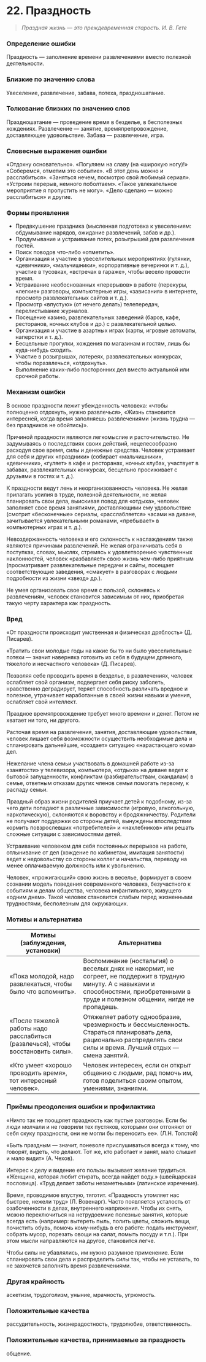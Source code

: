 ﻿# 22. Праздность
>*Праздная жизнь — это преждевременная старость.
И. В. Гете*

### Определение ошибки
Праздность — заполнение времени развлечениями вместо полезной деятельности.

### Близкие по значению слова
Увеселение, развлечение, забава, потеха, праздношатание.

### Толкование близких по значению слов
Праздношатание — проведение время в безделье, в бесполезных хождениях.
Развлечение — занятие, времяпрепровождение, доставляющее удовольствие.
Забава — развлечение, игра.

### Словесные выражения ошибки
«Отдохну основательно».
«Погуляем на славу (на «широкую ногу)!»
«Соберемся, отметим это событие».
«В этот день можно и расслабиться».
«Заняться нечем, посмотрю свой любимый сериал».
«Устроим перерыв, немного поболтаем».
«Такое увлекательное мероприятие я пропустить не могу».
«Дело сделано — можно расслабиться» и другие.

### Формы проявления
* Предвкушение праздника (мысленная подготовка к увеселениям: обдумывание нарядов, ожидание развлечений, забав и др.).
* Продумывание и устраивание потех, розыгрышей для развлечения гостей.
* Поиск поводов что-либо «отметить».
* Организация и участие в увеселительных мероприятиях (гулянки, «девичники», «мальчишники», корпоративные вечеринки и т. д.), участие в тусовках, «встречах в гараже», чтобы весело провести время.
* Устраивание необоснованных «перерывов» в работе (перекуры, «легкие» разговоры, компьютерные игры, «зависания» в интернете, просмотр развлекательных сайтов и т. д.).
* Просмотр «впустую» (от нечего делать) телепередач, перелистывание журналов.
* Посещение казино, развлекательных заведений (баров, кафе, ресторанов, ночных клубов и др.) с развлекательной целью.
* Организация и участие в азартных играх (карты, игровые автоматы, наперстки и т. д.).
* Бесцельные прогулки, хождения по магазинам и гостям, лишь бы куда-нибудь сходить.
* Участие в розыгрышах, лотереях, развлекательных конкурсах, чтобы поразвлечься, «отдохнуть».
* Выполнение каких-либо посторонних дел вместо актуальной или срочной работы.

### Механизм ошибки
В основе праздности лежит убежденность человека: «чтобы полноценно отдохнуть, нужно развлечься», «Жизнь становится интересней, когда время заполняешь развлечениями (жизнь трудна — без праздников не обойтись)».

Причиной праздности являются легкомыслие и расточительство. Не задумываясь о последствиях своих действий, нецелесообразно расходуя свое время, силы и денежные средства. Человек устраивает для себя и других «праздники» (собирает «мальчишники», «девичники», «гуляет» в кафе и ресторанах, ночных клубах, участвует в забавах, развлекательных конкурсах, бесцельно просиживает с друзьями в гостях и т. д.).

К праздности ведут лень и неорганизованность человека. Не желая прилагать усилия в труде, полезной деятельности, не желая планировать свои дела, выискивая повод для «отдыха», человек заполняет свое время занятиями, доставляющими ему удовольствие (смотрит «бесконечные» сериалы, «расслабляется» часами на диване, зачитывается увлекательными романами, «пребывает» в компьютерных играх и т. д.).

Невоздержанность человека и его склонность к наслаждениям также являются причинами развлечений. Не желая ограничивать себя в поступках, словах, мыслях, стремясь к удовлетворению чувственных наклонностей, человек «разбавляет» свою жизнь чем-либо приятным (просматривает развлекательные передачи и сайты, посещает соответствующие заведения, «смакует» в разговорах с людьми подробности из жизни «звезд» др.).

Не умея организовать свое время с пользой, склоняясь к развлечениям, человек становится зависимым от них, приобретая такую черту характера как праздность.

### Вред
«От праздности происходит умственная и физическая дряблость» (Д. Писарев).

«Тратить свои молодые годы на какие бы то ни было увеселительные потехи — значит наверняка готовить из себя в будущем дрянного, тяжелого и несчастного человека» (Д. Писарев).

Позволяя себе проводить время в безделье, в развлечениях, человек ослабляет свой организм, подвергает себя риску заболеть, нравственно деградирует, теряет способность различать вредное и полезное, утрачивает наработанные в своей жизни навыки и умения, ослабляет свой интеллект.

Праздное времяпровождение требует много времени и денег. Потом не хватает ни того, ни другого.

Расточая время на развлечения, занятия, доставляющие удовольствия, человек лишает себя возможности осуществить необходимые дела и спланировать дальнейшие, «создает» ситуацию «нарастающего кома» дел.

Нежелание члена семьи участвовать в домашней работе из-за «занятости» у телевизора, компьютера, «отдыха» на диване ведет к бытовой запущенности, конфликтам (разбирательствам, скандалам) в семье, ответным отказам других членов семьи помогать первому, к распаду семьи.

Праздный образ жизни родителей приучает детей к подобному, из-за чего дети попадают в различные зависимости (игровую, алкогольную, наркотическую), склоняются к воровству и бродяжничеству. Родители не получают поддержки со стороны детей, вынуждены впоследствии кормить повзрослевших «потребителей» и «нахлебников» или решать сложные ситуации с зависимостями детей.

Устраивание человеком для себя постоянных перерывов на работе, отлынивание от дел (хождение по кабинетам, имитация занятости) ведет к недовольству со стороны коллег и начальства, переводу на менее оплачиваемую должность или к увольнению.

Человек, «прожигающий» свою жизнь в веселье, формирует в своем сознании модель поведения современного человека, безучастного к событиям и делам общества, человека инфантильного, живущего «одним днем». Такой человек становится слабым перед жизненными трудностями, бесполезным для окружающих.

### Мотивы и альтернатива
Мотивы (заблуждения, установки) | Альтернатива
------------------------------- | ------------
«Пока молодой, надо развлекаться, чтобы было что вспомнить». | Воспоминание (ностальгия) о веселых днях не накормит, не согреет, не поддержит в трудную минуту. А с навыками и способностями, приобретенными в труде и полезном общении, нигде не пропадешь.
«После тяжелой работы надо расслабиться (развлечься), чтобы восстановить силы». | Отяжеляет работу однообразие, чрезмерность и бессмысленность. Стараться планировать дела, рационально распределять свои силы и время. Лучший отдых — смена занятий.
«Кто умеет «хорошо проводить время», тот интересный человек». | Человек интересен, если он открыт общению с людьми, рад помочь им, готов поделиться своим опытом, умениями, знаниями.

### Приёмы преодоления ошибки и профилактика

«Ничто так не поощряет праздность как пустые разговоры. Если бы люди молчали и не говорили тех пустяков, которыми они отгоняют от себя скуку праздности, они не могли бы переносить ее». (Л.Н. Толстой)

«Быть праздным — значит, поневоле прислушиваться всегда к тому, что говорят, видеть, что делают. Тот же, кто работает и занят, мало слышит и мало видит» (А. Чехов).

Интерес к делу и видение его пользы вызывает желание трудиться. «Женщина, которая любит стирать, всегда найдет воду.» (швейцарская пословица). «Труд делает заботы незаметными» (латинское изречение).

Время, проводимое впустую, тяготит. «Праздность утомляет нас быстрее, нежели труд» (Л. Вовенарг). Часто появляется усталость от озабоченности в делах, внутреннего напряжения. Чтобы их снять, можно переключиться на нетрудоемкие полезные занятия, которые всегда есть (например: вытереть пыль, полить цветы, сложить вещи, почистить обувь, помочь кому-нибудь в его работе: подать инструмент, собрать мусор, порезать овощи на салат, помыть посуду и т.п.). При этом мысли направляются на другое, становится легче.

Чтобы силы не убавлялись, им нужно разумное применение. Если спланировать свои дела и распределить силы так, чтобы не уставать, то не захочется заполнять время развлечениями.

### Другая крайность
аскетизм, трудоголизм, уныние, мрачность, угрюмость.

### Положительные качества
рассудительность, жизнерадостность, трудолюбие, ответственность.

### Положительные качества, принимаемые за праздность
общение.